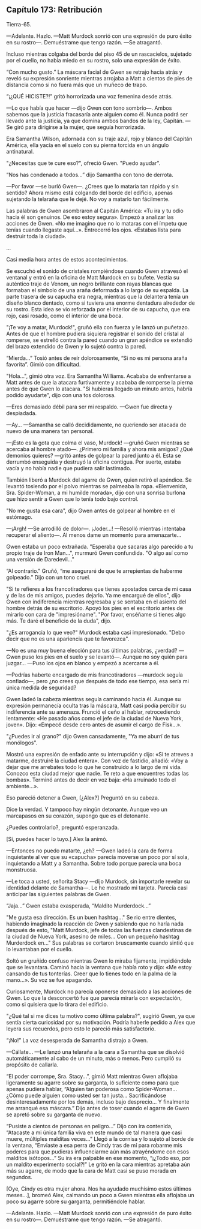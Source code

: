
## Capítulo 173: Retribución


Tierra-65.

—Adelante. Hazlo. —Matt Murdock sonrió con una expresión de puro éxito en su rostro—. Demuéstrame que tengo razón. —Se atragantó.

Incluso mientras colgaba del borde del piso 45 de un rascacielos, sujetado por el cuello, no había miedo en su rostro, solo una expresión de éxito.

“Con mucho gusto.” La máscara facial de Gwen se retrajo hacia atrás y reveló su expresión sonriente mientras arrojaba a Matt a cientos de pies de distancia como si no fuera más que un muñeco de trapo.

“¡¿QUÉ HICISTE?!” gritó horrorizada una voz femenina desde atrás.

—Lo que había que hacer —dijo Gwen con tono sombrío—. Ambos sabemos que la justicia fracasaría ante alguien como él. Nunca podrá ser llevado ante la justicia, ya que domina ambos bandos de la ley, Capitán. —Se giró para dirigirse a la mujer, que seguía horrorizada.

Era Samantha Wilson, adornada con su traje azul, rojo y blanco del Capitán América, ella yacía en el suelo con su pierna torcida en un ángulo antinatural.

"¿Necesitas que te cure eso?", ofreció Gwen. "Puedo ayudar".

“Nos has condenado a todos…” dijo Samantha con tono de derrota.

—Por favor —se burló Gwen—. ¿Crees que lo mataría tan rápido y sin sentido? Ahora mismo está colgando del borde del edificio, apenas sujetando la telaraña que le dejé. No voy a matarlo tan fácilmente.

Las palabras de Gwen asombraron al Capitán América: «Tu ira y tu odio hacia él son genuinos. De eso estoy segura». Empezó a analizar las acciones de Gwen. «No me imagino que no lo mataras con el ímpetu que tenías cuando llegaste aquí…». Entrecerró los ojos. «Estabas lista para destruir toda la ciudad».

…

Casi media hora antes de estos acontecimientos.

Se escuchó el sonido de cristales rompiéndose cuando Gwen atravesó el ventanal y entró en la oficina de Matt Murdock en su bufete. Vestía su auténtico traje de Venom, un negro brillante con rayas blancas que formaban el símbolo de una araña deformada a lo largo de su espalda. La parte trasera de su capucha era negra, mientras que la delantera tenía un diseño blanco dentado, como si tuviera una enorme dentadura alrededor de su rostro. Esta idea se vio reforzada por el interior de su capucha, que era rojo, casi rosado, como el interior de una boca.

"¡Te voy a matar, Murdock!", gruñó ella con fuerza y ​​le lanzó un puñetazo. Antes de que el hombre pudiera siquiera registrar el sonido del cristal al romperse, se estrelló contra la pared cuando un gran apéndice se extendió del brazo extendido de Gwen y lo sujetó contra la pared.

“Mierda…” Tosió antes de reír dolorosamente, “Si no es mi persona araña favorita”. Gimió con dificultad.

"Hola...", gimió otra voz. Era Samantha Williams. Acababa de enfrentarse a Matt antes de que la atacara furtivamente y acababa de romperse la pierna antes de que Gwen lo atacara. "Si hubieras llegado un minuto antes, habría podido ayudarte", dijo con una tos dolorosa.

—Eres demasiado débil para ser mi respaldo. —Gwen fue directa y despiadada.

—Ay… —Samantha se calló decididamente, no queriendo ser atacada de nuevo de una manera tan personal.

—¡Esto es la gota que colma el vaso, Murdock! —gruñó Gwen mientras se acercaba al hombre atado—. ¿Primero mi familia y ahora mis amigos? ¿Qué demonios quieres? —gritó antes de golpear la pared junto a él. Esta se derrumbó enseguida y destruyó la oficina contigua. Por suerte, estaba vacía y no había nadie que pudiera salir lastimado.

También liberó a Murdock del agarre de Gwen, quien retiró el apéndice. Se levantó tosiendo por el polvo mientras se palmeaba la ropa. «Bienvenida, Sra. Spider-Woman, a mi humilde morada», dijo con una sonrisa burlona que hizo sentir a Gwen que lo tenía todo bajo control.

"No me gusta esa cara", dijo Gwen antes de golpear al hombre en el estómago.

—¡Argh! —Se arrodilló de dolor—. ¡Joder...! —Resolló mientras intentaba recuperar el aliento—. Al menos dame un momento para amenazarte...

Gwen estaba un poco extrañada. "Esperaba que sacaras algo parecido a tu propio traje de Iron Man...", murmuró Gwen confundida. "O algo así como una versión de Daredevil..."

“Al contrario.” Gruñó, “me aseguraré de que te arrepientas de haberme golpeado.” Dijo con un tono cruel.

"Si te refieres a los francotiradores que tienes apostados cerca de mi casa y de las de mis amigos, puedes dejarlo. Ya me encargué de ellos", dijo Gwen con indiferencia mientras regresaba y se sentaba en el asiento del hombre detrás de su escritorio. Apoyó los pies en el escritorio antes de mirarlo con cara de "impresióname". "Por favor, enséñame si tienes algo más. Te daré el beneficio de la duda", dijo.

"¿Es arrogancia lo que veo?" Murdock estaba casi impresionado. "Debo decir que no es una apariencia que te favorezca".

—No es una muy buena elección para tus últimas palabras, ¿verdad? —Gwen puso los pies en el suelo y se levantó—. Aunque no soy quién para juzgar... —Puso los ojos en blanco y empezó a acercarse a él.

—Podrías haberte encargado de mis francotiradores —murdock seguía confiado—, pero ¿no crees que después de todo ese tiempo, esa sería mi única medida de seguridad?

Gwen ladeó la cabeza mientras seguía caminando hacia él. Aunque su expresión permanecía oculta tras la máscara, Matt casi podía percibir su indiferencia ante su amenaza. Frunció el ceño al hablar, retrocediendo lentamente: «He pasado años como el jefe de la ciudad de Nueva York, joven». Dijo: «Empecé desde cero antes de asumir el cargo de Fisk...».

"¿Puedes ir al grano?" dijo Gwen cansadamente, "Ya me aburrí de tus monólogos".

Mostró una expresión de enfado ante su interrupción y dijo: «Si te atreves a matarme, destruiré la ciudad entera». Con voz de fastidio, añadió: «Voy a dejar que me arrebates todo lo que he construido a lo largo de mi vida. Conozco esta ciudad mejor que nadie. Te reto a que encuentres todas las bombas». Terminó antes de decir en voz baja: «Ha arruinado todo el ambiente...».

Eso pareció detener a Gwen, [¿Alex?] Preguntó en su cabeza.

Dice la verdad. Y tampoco hay ningún detonante. Aunque veo un marcapasos en su corazón, supongo que es el detonante.

¿Puedes controlarlo?, preguntó esperanzada.

[Sí, puedes hacer lo tuyo.] Alex la animó.

—Entonces no puedo matarte, ¿eh? —Gwen ladeó la cara de forma inquietante al ver que su «capucha» parecía moverse un poco por sí sola, inquietando a Matt y a Samantha. Sobre todo porque parecía una boca monstruosa.

—Le toca a usted, señorita Stacy —dijo Murdock, sin importarle revelar su identidad delante de Samantha—. Le he mostrado mi tarjeta. Parecía casi anticipar las siguientes palabras de Gwen.

“Jaja…” Gwen estaba exasperada, “Maldito Murderdock…”

"Me gusta esa dirección. Es un buen hashtag..." Se rio entre dientes, habiendo imaginado la reacción de Gwen y sabiendo que no haría nada después de esto, "Matt Murdock, jefe de todas las fuerzas clandestinas de la ciudad de Nueva York, asesino de miles... Con un pequeño hashtag Murderdock en..." Sus palabras se cortaron bruscamente cuando sintió que lo levantaban por el cuello.

Soltó un gruñido confuso mientras Gwen lo miraba fijamente, impidiéndole que se levantara. Caminó hacia la ventana que había roto y dijo: «Me estoy cansando de tus tonterías. Creer que lo tienes todo en la palma de la mano...». Su voz se fue apagando.

Curiosamente, Murdock no parecía oponerse demasiado a las acciones de Gwen. Lo que la desconcertó fue que parecía mirarla con expectación, como si quisiera que lo tirara del edificio.

"¿Qué tal si me dices tu motivo como última palabra?", sugirió Gwen, ya que sentía cierta curiosidad por su motivación. Podría haberle pedido a Alex que leyera sus recuerdos, pero esto le pareció más satisfactorio.

“¡No!” La voz desesperada de Samantha distrajo a Gwen.

—Cállate... —Le lanzó una telaraña a la cara a Samantha que se disolvió automáticamente al cabo de un minuto, más o menos. Pero cumplió su propósito de callarla.

“El poder corrompe, Sra. Stacy…”, gimió Matt mientras Gwen aflojaba ligeramente su agarre sobre su garganta, lo suficiente como para que apenas pudiera hablar, “Alguien tan poderosa como Spider-Woman… ¿Cómo puede alguien como usted ser tan justa… Sacrificándose desinteresadamente por los demás, incluso bajo desprecio… Y finalmente me arranqué esa máscara.” Dijo antes de toser cuando el agarre de Gwen se apretó sobre su garganta de nuevo.

“Pusiste a cientos de personas en peligro…” Dijo con ira contenida, “Atacaste a mi única familia viva en este mundo de tal manera que casi muere, múltiples malditas veces…” Llegó a la cornisa y lo sujetó al borde de la ventana, “Enviaste a esa perra de Cindy tras de mí para robarme mis poderes para que pudieras influenciarme aún más atrayéndome con esos malditos isótopos…” Su ira era palpable en ese momento, “¡¿Todo eso, por un maldito experimento social?!” Le gritó en la cara mientras apretaba aún más su agarre, de modo que la cara de Matt casi se puso morada en segundos.

[Oye, Cindy es otra mujer ahora. Nos ha ayudado muchísimo estos últimos meses…], bromeó Alex, calmando un poco a Gwen mientras ella aflojaba un poco su agarre sobre su garganta, permitiéndole hablar.

—Adelante. Hazlo. —Matt Murdock sonrió con una expresión de puro éxito en su rostro—. Demuéstrame que tengo razón. —Se atragantó.
